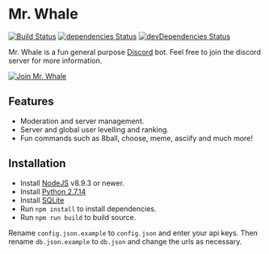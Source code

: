 # Mr. Whale

[![Build Status](https://travis-ci.org/bowenwaregames/mrwhale.svg?branch=master)](https://travis-ci.org/bowenwaregames/mrwhale)
[![dependencies Status](https://david-dm.org/bowenwaregames/mrwhale/status.svg)](https://david-dm.org/bowenwaregames/mrwhale)
[![devDependencies Status](https://david-dm.org/bowenwaregames/mrwhale/dev-status.svg)](https://david-dm.org/bowenwaregames/mrwhale?type=dev)

Mr. Whale is a fun general purpose [Discord](https://discordapp.com/) bot. Feel free to join the discord server for more information.

[![Join Mr. Whale](https://discordapp.com/api/guilds/407167968481640449/embed.png?style=banner2)](https://discord.gg/ae3mfBV)

## Features

- Moderation and server management.
- Server and global user levelling and ranking.
- Fun commands such as 8ball, choose, meme, asciify and much more!

## Installation

- Install [NodeJS](https://nodejs.org/en/) v8.9.3 or newer.
- Install [Python 2.7.14](https://www.python.org/downloads/)
- Install [SQLite](https://www.sqlite.org/index.html)
- Run `npm install` to install dependencies.
- Run `npm run build` to build source.

Rename `config.json.example` to `config.json` and enter your api keys. Then rename `db.json.example` to `db.json` and change the urls as necessary.